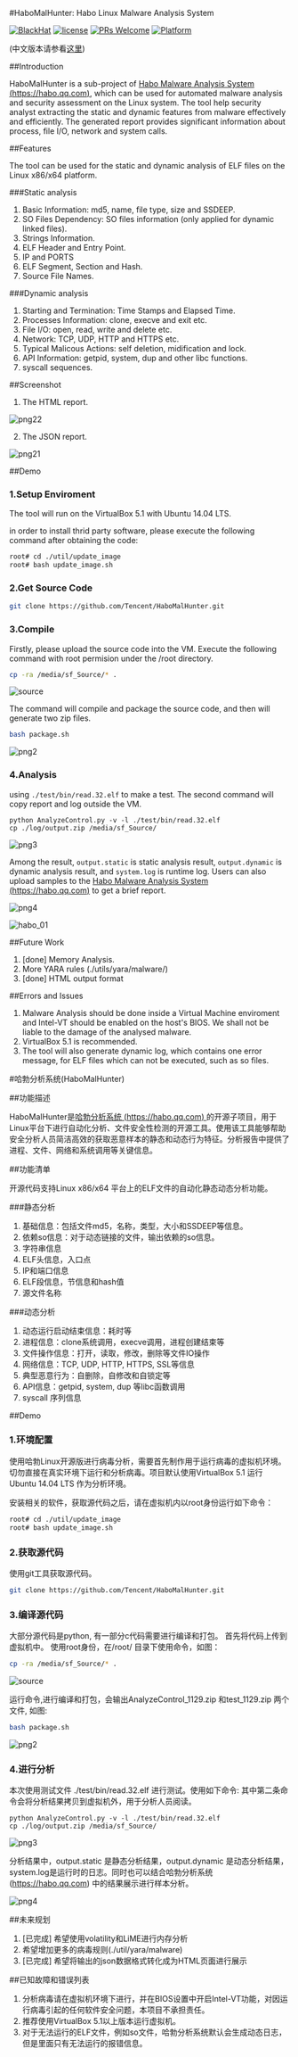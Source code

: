 #HaboMalHunter: Habo Linux Malware Analysis System

[![BlackHat](https://cdn.rawgit.com/toolswatch/badges/master/arsenal/2017.svg)](https://www.blackhat.com/asia-17/arsenal.html#habomalhunter-an-automated-malware-analysis-tool-for-linux-elf-files)
[![license](https://img.shields.io/badge/license-MIT-brightgreen.svg?style=flat)](https://github.com/Tencent/HaboMalHunter/blob/master/LICENSE)
[![PRs Welcome](https://img.shields.io/badge/PRs-welcome-brightgreen.svg)](https://github.com/Tencent/HaboMalHunter/pulls)
[![Platform](https://img.shields.io/badge/Platform-Linux-brightgreen.svg)](https://github.com/Tencent/HaboMalHunter/wiki)

(中文版本请参看[这里](#readme_cn))

##Introduction

HaboMalHunter is a sub-project of [Habo Malware Analysis System (https://habo.qq.com)](https://habo.qq.com), which can be used for automated malware analysis and security assessment on the Linux system. The tool help security analyst extracting the static and dynamic features from malware effectively and efficiently. The generated report provides significant information about process, file I/O, network and system calls. 

##Features

The tool can be used for the static and dynamic analysis of ELF files on the Linux x86/x64 platform.

###Static analysis

1. Basic Information: md5, name, file type, size and SSDEEP.
2. SO Files Dependency: SO files information (only applied for dynamic linked files).
3. Strings Information.
4. ELF Header and Entry Point.
5. IP and PORTS
6. ELF Segment, Section and Hash.
7. Source File Names.

###Dynamic analysis
1. Starting and Termination: Time Stamps and Elapsed Time.
2. Processes Information: clone, execve and exit etc.
3. File I/O: open, read, write and delete etc.
4. Network: TCP, UDP, HTTP and HTTPS etc.
5. Typical Malicous Actions: self deletion, midification and lock.
6. API Information: getpid, system, dup and other libc functions.
7. syscall sequences.

##Screenshot
1. The HTML report.

![png22](https://cloud.githubusercontent.com/assets/717403/21970024/c84605a4-dbdd-11e6-908f-a77fe0c3cc66.png)

2. The JSON report.

![png21](https://cloud.githubusercontent.com/assets/717403/21969936/279f3b16-dbdd-11e6-944f-5694bf41681e.png)

##Demo
### 1.Setup Enviroment

The tool will run on the VirtualBox 5.1 with Ubuntu 14.04 LTS.


in order to install thrid party software, please execute the following command after obtaining the code:

```bash
root# cd ./util/update_image
root# bash update_image.sh
```

### 2.Get Source Code

```bash
git clone https://github.com/Tencent/HaboMalHunter.git
```
### 3.Compile
 
Firstly, please upload the source code into the VM.
Execute the following command with root permision under the /root directory.

```bash
cp -ra /media/sf_Source/* .
```


![source](https://cloud.githubusercontent.com/assets/717403/21881137/90ea2d7c-d8dd-11e6-8a8d-b0341d66934d.jpg)

The command will compile and package the source code, and then will generate two zip files.

```bash
bash package.sh
```

![png2](https://cloud.githubusercontent.com/assets/717403/21881200/01f37460-d8de-11e6-852f-3b48fe87b95f.png)

### 4.Analysis

using `./test/bin/read.32.elf` to make a test.
The second command will copy report and log outside the VM.

```
python AnalyzeControl.py -v -l ./test/bin/read.32.elf
cp ./log/output.zip /media/sf_Source/
```

![png3](https://cloud.githubusercontent.com/assets/717403/21881257/5b2aaf1c-d8de-11e6-8551-63c1cf8a5ad7.png)

Among the result, `output.static` is static analysis result, `output.dynamic` is dynamic analysis result, and `system.log` is runtime log. Users can also upload samples to the [Habo Malware Analysis System (https://habo.qq.com)](https://habo.qq.com) to get a brief report.

![png4](https://cloud.githubusercontent.com/assets/717403/21881288/a131b122-d8de-11e6-8e51-bba6c68de425.png)

![habo_01](https://cloud.githubusercontent.com/assets/717403/21971564/bb280f02-dbec-11e6-813b-fab6d63798b6.png)


##Future Work
1. [done] Memory Analysis.
2. More YARA rules (./utils/yara/malware/)
3. [done] HTML output format

##Errors and Issues
1. Malware Analysis should be done inside a Virtual Machine enviroment and Intel-VT should be enabled on the host's BIOS. We shall not be liable to the damage of the analysed malware.
2. VirtualBox 5.1 is recommended.
3. The tool will also generate dynamic log, which contains one error message, for ELF files which can not be executed, such as so files.



#<a name="readme_cn">哈勃分析系统(HaboMalHunter)</a>

##功能描述

HaboMalHunter是[哈勃分析系统 (https://habo.qq.com) ](https://habo.qq.com)的开源子项目，用于Linux平台下进行自动化分析、文件安全性检测的开源工具。使用该工具能够帮助安全分析人员简洁高效的获取恶意样本的静态和动态行为特征。分析报告中提供了进程、文件、网络和系统调用等关键信息。

##功能清单

开源代码支持Linux x86/x64 平台上的ELF文件的自动化静态动态分析功能。

###静态分析

1. 基础信息：包括文件md5，名称，类型，大小和SSDEEP等信息。
2. 依赖so信息：对于动态链接的文件，输出依赖的so信息。
3. 字符串信息
4. ELF头信息，入口点
5. IP和端口信息
6. ELF段信息，节信息和hash值
7. 源文件名称

###动态分析

1. 动态运行启动结束信息：耗时等
2. 进程信息：clone系统调用，execve调用，进程创建结束等
3. 文件操作信息：打开，读取，修改，删除等文件IO操作
4. 网络信息：TCP, UDP, HTTP, HTTPS, SSL等信息 
5. 典型恶意行为：自删除，自修改和自锁定等
6. API信息：getpid, system, dup 等libc函数调用
7. syscall 序列信息

##Demo
### 1.环境配置

使用哈勃Linux开源版进行病毒分析，需要首先制作用于运行病毒的虚拟机环境。切勿直接在真实环境下运行和分析病毒。项目默认使用VirtualBox 5.1 运行Ubuntu 14.04 LTS 作为分析环境。

安装相关的软件，获取源代码之后，请在虚拟机内以root身份运行如下命令：

```bash
root# cd ./util/update_image
root# bash update_image.sh
```

### 2.获取源代码

使用git工具获取源代码。

```bash
git clone https://github.com/Tencent/HaboMalHunter.git
```
### 3.编译源代码
 
大部分源代码是python, 有一部分c代码需要进行编译和打包。
首先将代码上传到虚拟机中。
使用root身份，在/root/ 目录下使用命令，如图：

```bash
cp -ra /media/sf_Source/* .
```
![source](https://cloud.githubusercontent.com/assets/717403/21881137/90ea2d7c-d8dd-11e6-8a8d-b0341d66934d.jpg)

运行命令,进行编译和打包，会输出AnalyzeControl_1129.zip 和test_1129.zip 两个文件, 如图:

```bash
bash package.sh
```
![png2](https://cloud.githubusercontent.com/assets/717403/21881200/01f37460-d8de-11e6-852f-3b48fe87b95f.png)

### 4.进行分析

本次使用测试文件 ./test/bin/read.32.elf 进行测试。使用如下命令:
其中第二条命令会将分析结果拷贝到虚拟机外，用于分析人员阅读。

```
python AnalyzeControl.py -v -l ./test/bin/read.32.elf
cp ./log/output.zip /media/sf_Source/
```
![png3](https://cloud.githubusercontent.com/assets/717403/21881257/5b2aaf1c-d8de-11e6-8551-63c1cf8a5ad7.png)

分析结果中，output.static 是静态分析结果，output.dynamic 是动态分析结果，system.log是运行时的日志。同时也可以结合哈勃分析系统 (https://habo.qq.com) 中的结果展示进行样本分析。

![png4](https://cloud.githubusercontent.com/assets/717403/21881288/a131b122-d8de-11e6-8e51-bba6c68de425.png)


##未来规划

1. [已完成] 希望使用volatility和LiME进行内存分析
2. 希望增加更多的病毒规则(./util/yara/malware)
3. [已完成] 希望将输出的json数据格式转化成为HTML页面进行展示

##已知故障和错误列表

1. 分析病毒请在虚拟机环境下进行，并在BIOS设置中开启Intel-VT功能，对因运行病毒引起的任何软件安全问题，本项目不承担责任。
2. 推荐使用VirtualBox 5.1以上版本运行虚拟机。
3. 对于无法运行的ELF文件，例如so文件，哈勃分析系统默认会生成动态日志，但是里面只有无法运行的报错信息。
